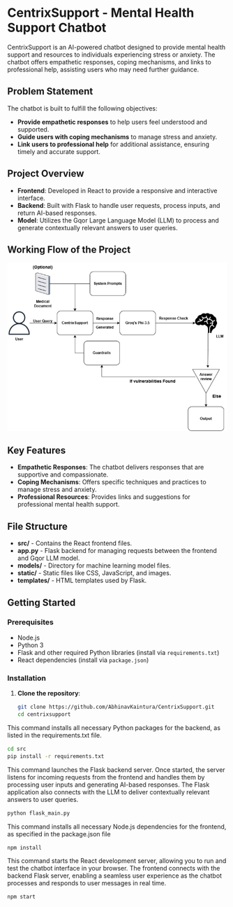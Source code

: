 # CentrixSupport - Mental Health Support Chatbot

CentrixSupport is an AI-powered chatbot designed to provide mental health support and resources to individuals experiencing stress or anxiety. The chatbot offers empathetic responses, coping mechanisms, and links to professional help, assisting users who may need further guidance.

## Problem Statement

The chatbot is built to fulfill the following objectives:
- **Provide empathetic responses** to help users feel understood and supported.
- **Guide users with coping mechanisms** to manage stress and anxiety.
- **Link users to professional help** for additional assistance, ensuring timely and accurate support.

## Project Overview

- **Frontend**: Developed in React to provide a responsive and interactive interface.
- **Backend**: Built with Flask to handle user requests, process inputs, and return AI-based responses.
- **Model**: Utilizes the Gqor Large Language Model (LLM) to process and generate contextually relevant answers to user queries.

## Working Flow of the Project

![Architecture](img/architecture.jpg)

## Key Features

- **Empathetic Responses**: The chatbot delivers responses that are supportive and compassionate.
- **Coping Mechanisms**: Offers specific techniques and practices to manage stress and anxiety.
- **Professional Resources**: Provides links and suggestions for professional mental health support.

## File Structure

- **src/** - Contains the React frontend files.
- **app.py** - Flask backend for managing requests between the frontend and Gqor LLM model.
- **models/** - Directory for machine learning model files.
- **static/** - Static files like CSS, JavaScript, and images.
- **templates/** - HTML templates used by Flask.

## Getting Started

### Prerequisites

- Node.js
- Python 3
- Flask and other required Python libraries (install via `requirements.txt`)
- React dependencies (install via `package.json`)

### Installation

1. **Clone the repository**:
   ```bash
   git clone https://github.com/AbhinavKaintura/CentrixSupport.git
   cd centrixsupport
This command installs all necessary Python packages for the backend, as listed in the requirements.txt file.
   ```bash
   cd src
   pip install -r requirements.txt

   ```
This command launches the Flask backend server. Once started, the server listens for incoming requests from the frontend and handles them by processing user inputs and generating AI-based responses. The Flask application also connects with the LLM to deliver contextually relevant answers to user queries.
   ```bash
   python flask_main.py
   ```

This command installs all necessary Node.js dependencies for the frontend, as specified in the package.json file
   ```bash
   npm install
   ```

This command starts the React development server, allowing you to run and test the chatbot interface in your browser. The frontend connects with the backend Flask server, enabling a seamless user experience as the chatbot processes and responds to user messages in real time.
   ```bash
   npm start

